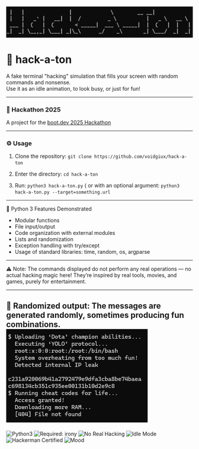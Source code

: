 ![Screenshot](img/title.png)
# 🚀 hack-a-ton

A fake terminal "hacking" simulation that fills your screen with random commands and nonsense.  
Use it as an idle animation, to look busy, or just for fun!

---

### 📅 Hackathon 2025
A project for the [boot.dev 2025 Hackathon](https://blog.boot.dev/news/hackathon-2025/)

---

### ⚙️ Usage

1. Clone the repository:  ```git clone https://github.com/voidgiux/hack-a-ton```

2. Enter the directory: ```cd hack-a-ton```

3. Run: ```python3 hack-a-ton.py```
( or with an optional argument: ```python3 hack-a-ton.py --target=something.url```

---

🐍 Python 3 Features Demonstrated
- Modular functions
- File input/output
- Code organization with external modules
- Lists and randomization
- Exception handling with try/except
- Usage of standard libraries: time, random, os, argparse

---

⚠️ Note:
The commands displayed do not perform any real operations — no actual hacking magic here!
They’re inspired by real tools, movies, and games, purely for entertainment.

---
🎲 Randomized output:
The messages are generated randomly, sometimes producing fun combinations.
![Screenshot](img/sample.png)
---
![Python3](https://img.shields.io/badge/language-python3-blue?logo=python&logoColor=white)
![Required: irony](https://img.shields.io/badge/required-sarcasm-purple)
![No Real Hacking](https://img.shields.io/badge/warning-no_real_hacking-red)
![Idle Mode](https://img.shields.io/badge/use-case:idle_terminal-green)
![Hackerman Certified](https://img.shields.io/badge/hackerman-approved-9cf)
![Mood](https://img.shields.io/badge/mood-chaotic_good-orange)
